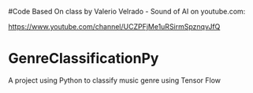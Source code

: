 #Code Based On class by Valerio Velrado - Sound of AI on youtube.com:

https://www.youtube.com/channel/UCZPFjMe1uRSirmSpznqvJfQ

# GenreClassificationPy
A project using Python to classify music genre using Tensor Flow


